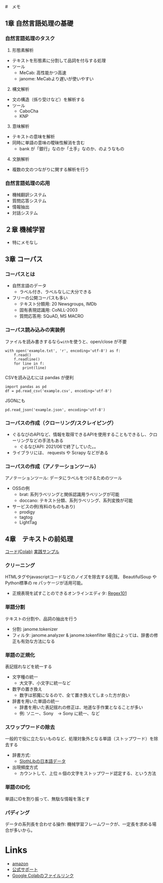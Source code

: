 #　メモ
## 1章 自然言語処理の基礎
### 自然言語処理のタスク
1. 形態素解析
- テキストを形態素に分割して品詞を付与する処理
- ツール
    - MeCab: 高性能かつ高速
    - janome: MeCabより遅いが使いやすい
2. 構文解析
- 文の構造（係り受けなど）を解析する
- ツール
    - CaboCha
    - KNP
3. 意味解析
- テキストの意味を解析
- 同時に単語の意味の曖昧性解消を含む
    - bank が「銀行」なのか「土手」なのか、のようなもの
4. 文脈解析
- 複数の文のつながりに関する解析を行う
### 自然言語処理の応用
- 機械翻訳システム
- 質問応答システム
- 情報抽出
- 対話システム
## ２章 機械学習
- 特にメモなし
## 3章 コーパス
### コーパスとは
- 自然言語のデータ
    - ラベル付き、ラベルなしに大分できる
- フリーの公開コーパスも多い
    - テキスト分類用: 20 Newsgroups, IMDb
    - 固有表現認識用: CoNLL-2003
    - 質問応答用: SQuAD, MS MACRO
### コーパス読み込みの実装例
ファイルを読み書きするなら`with`を使うと、open/close が不要
```
with open('example.txt', 'r', encoding='utf-8') as f:
    f.read()
    f.readline()
    for line in f:
        print(line)
```
CSVを読み込むには pandas が便利
```
import pandas as pd
df = pd.read_csv('example.csv', encoding='utf-8')
```
JSONにも
```
pd.read_json('example.json', encoding='utf-8')
```
### コーパスの作成（クローリング/スクレイピング）
- ぐるなびのAPIなど、情報を取得できるAPIを使用することもできるし、クローリングなどの手法もある
    - ぐるなびAPI: 2021/06で終了していた。。
- ライブラリには、 requests や Scrapy などがある
### コーパスの作成（アノテーションツール）
アノテーションツール: データにラベルをつけるためのツール
- OSSの例
    - brat: 系列ラベリングと関係認識用ラベリングが可能
    - doccano: テキスト分類、系列ラベリング、系列変換が可能
- サービスの例(有料のものもあり)
    - prodigy
    - tagtog
    - LightTag
## 4章　テキストの前処理
[コード(Colab)](https://colab.research.google.com/drive/1c0NBJQBKQ_YkVqQWzNUD69J5VEPyV9BR?usp=sharing)
[実践サンプル](https://colab.research.google.com/drive/18OM5FoF6Ep4QxSML7pqaf3cd3KPt0wUr?usp=sharing)
### クリーニング
HTMLタグやjavascriptコードなどのノイズを除去する処理。
BeautifulSoup や Python標準の re パッケージが活用可能。
- 正規表現を試すことのできるオンラインエディタ: [Regex101](https://regex101.com/)
### 単語分割
テキストの分割や、品詞の抽出を行う
- 分割: janome.tokenizer
- フィルタ: janome.analyzer & janome.tokenfilter
場合によっては、辞書の修正も有効な方法になる
### 単語の正規化
表記揺れなどを統一する
- 文字種の統一
    - 大文字、小文字に統一など
- 数字の置き換え
    - 数字は邪魔になるので、全て置き換えてしまった方が良い
- 辞書を用いた単語の統一
    - 辞書を用いた表記揺れの修正は、地道な手作業となることが多い
    - 例: ソニー、Sony　→ Sony に統一、など
### スワップワードの除去
一般的で役に立たないものなど、処理対象外となる単語（ストップワード）を除去する
- 辞書方式:
    - [SlothLibの日本語データ](http://svn.sourceforge.jp/svnroot/slothlib/CSharp/Version1/SlothLib/NLP/Filter/StopWord/word/Japanese.txt)
- 出現頻度方式
    - カウントして、上位 n 個の文字をストップワード認定する、という方法
### 単語のID化
単語にIDを割り振って、無駄な情報を落とす
### パディング
データの系列長を合わせる操作: 機械学習フレームワークが、一定長を求める場合が多いから。
# Links
- [amazon](https://www.amazon.co.jp/%E6%A9%9F%E6%A2%B0%E5%AD%A6%E7%BF%92%E3%83%BB%E6%B7%B1%E5%B1%A4%E5%AD%A6%E7%BF%92%E3%81%AB%E3%82%88%E3%82%8B%E8%87%AA%E7%84%B6%E8%A8%80%E8%AA%9E%E5%87%A6%E7%90%86%E5%85%A5%E9%96%80-Compass-Books%E3%82%B7%E3%83%AA%E3%83%BC%E3%82%BA-%E4%B8%AD%E5%B1%B1-%E5%85%89%E6%A8%B9-ebook/dp/B084WPRT44)
- [公式サポート](https://book.mynavi.jp/supportsite/detail/9784839966607.html)
- [Google Colabのファイルリンク](https://gist.github.com/Hironsan/1f1cc629613cbd7de042a7ce269b91d6)

